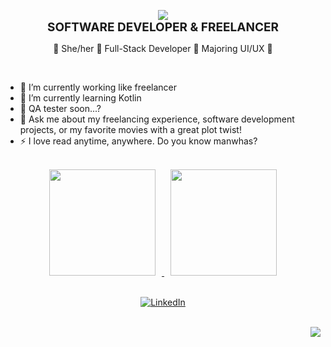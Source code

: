 <p align="center">
  <a href="https://git.io/typing-svg">
    <img src="https://readme-typing-svg.herokuapp.com?font=Fira+Code&weight=600&size=21&pause=1000&color=C7B8EA&width=435&lines=>+HI%2C+MY+NAME+IS+SHARON+BARRIAL+%F0%9F%91%8B+;I'M+SOFTWARE+ENGINEERING+STUDENT%F0%9F%92%9C" />
  </a>
  <br>
  <span style="font-size: 19px; font-weight: bold"><strong>SOFTWARE DEVELOPER & FREELANCER</strong></span><br>
</p>


 <p align="center"> 🫧 She/her 🫧 Full-Stack Developer 🫧 Majoring UI/UX 🫧</p>
 <br>
 
 - 🔭 I’m currently working like freelancer <br>
 - 🌱 I’m currently learning Kotlin <br>
 - 🤔 QA tester soon...? <br>
 - 💬 Ask me about my freelancing experience, software development projects, or my favorite movies with a great plot twist! 
 - ⚡ I love read anytime, anywhere. Do you know manwhas?
<br>



<div align="center">
  <a href="https://github.com/SharonBarrial">
    <img height="170em" src="https://github-readme-stats.vercel.app/api?username=SharonBarrial&show_icons=true&theme=material-palenight&include_all_commits=true&count_private=true" style="display: inline-block; margin: 0 10px;">
    <img height="170em" src="https://github-readme-stats.vercel.app/api/top-langs/?username=SharonBarrial&layout=compact&include_all_commits=true&langs_count=10&theme=material-palenight" style="display: inline-block; margin: 0 10px;">
  </a>
</div>

<br>

<div align="center">

[![LinkedIn](https://img.shields.io/badge/LinkedIn-Sharon_Barrial-101?style=for-the-badge&logo=linkedin&logoColor=white&labelColor=7B68E6)](https://www.linkedin.com/in/sharon-barrial-689a4a233/)



  <!--<a href="">
  <img src= "https://img.shields.io/badge/Gmail-333333?style=for-the-badge&logo=gmail&logoColor=red" target="_blank"/>
  </a>

  <a href="" target="_blank">
    <img src="https://img.shields.io/badge/LinkedIn-0077B5?style=for-the-badge&logo=linkedin&logoColor=white" />
  </a>
  
  <a href="" target="_blank">
    <img src="https://img.shields.io/badge/Portfolio-FF69B4?style=for-the-badge&logo=portfolio&logoColor=white" />
  </a>-https://shields.io/badges-->
</div>


<br>

<img align="right" src="https://visitor-badge.laobi.icu/badge?page_id=SharonBarrial&left_color=7B68E6&right_color=8A2BE2&left_text=Visits&right_text=Count" />





